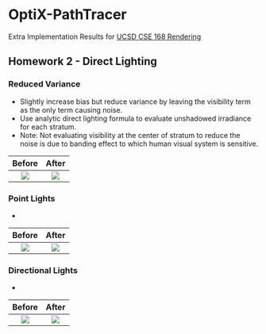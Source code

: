 # OptiX-PathTracer
Extra Implementation Results for [UCSD CSE 168 Rendering](http://cseweb.ucsd.edu/~viscomp/classes/cse168/sp20/168.html)

## Homework 2 - Direct Lighting
### Reduced Variance
- Slightly increase bias but reduce variance by leaving the visibility term as the only term causing noise.
- Use analytic direct lighting formula to evaluate unshadowed irradiance for each stratum.
- Note: Not evaluating visibility at the center of stratum to reduce the noise is due to banding effect to which human visual system is sensitive.

Before                     |  After
:-------------------------:|:-------------------------:
![](https://...Dark.png)  |  ![](https://...Ocean.png)

### Point Lights
- 

Before                     |  After
:-------------------------:|:-------------------------:
![](https://...Dark.png)  |  ![](https://...Ocean.png)

### Directional Lights
- 

Before                     |  After
:-------------------------:|:-------------------------:
![](https://...Dark.png)  |  ![](https://...Ocean.png)
